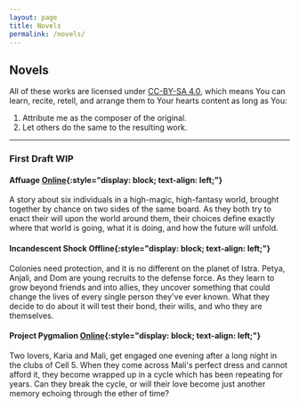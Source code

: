 ```yaml
---
layout: page
title: Novels
permalink: /novels/
---
```


## Novels

All of these works are licensed under [CC-BY-SA 4.0][1], which means You
can learn, recite, retell, and arrange them to Your hearts content as
long as You:

1.  Attribute me as the composer of the original.
2.  Let others do the same to the resulting work.

* * *

### First Draft WIP

#### Affuage [Online][2]{:style="display: block; text-align: left;"}

A story about six individuals in a high-magic, high-fantasy world,
brought together by chance on two sides of the same board. As they both
try to enact their will upon the world around them, their choices define
exactly where that world is going, what it is doing, and how the future
will unfold.

#### Incandescent Shock **Offline**{:style="display: block; text-align: left;"}

Colonies need protection, and it is no different on the planet of
Istra. Petya, Anjali, and Dom are young recruits to the defense
force. As they learn to grow beyond friends and into allies, they
uncover something that could change the lives of every single person
they've ever known. What they decide to do about it will test their
bond, their wills, and who they are themselves.

#### Project Pygmalion [Online][3]{:style="display: block; text-align: left;"}

Two lovers, Karia and Mali, get engaged one evening after a long night
in the clubs of Cell 5. When they come across Mali\'s perfect dress and
cannot afford it, they become wrapped up in a cycle which has been
repeating for years. Can they break the cycle, or will their love become
just another memory echoing through the ether of time?



[1]: https://creativecommons.org/licenses/by-sa/4.0/ "CC-BY-SA 4.0 Unported"
[2]: http://affuage.blogspot.com/ "I set this up for NaNoWriMo 2014."
[3]: http://projectpygmalion.herokuapp.com/ "I set this site up for Camp NaNoWriMo 2015 (July)."
